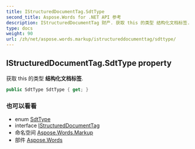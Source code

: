 ```yaml
---
title: IStructuredDocumentTag.SdtType
second_title: Aspose.Words for .NET API 参考
description: IStructuredDocumentTag 财产. 获取 this 的类型 结构化文档标签.
type: docs
weight: 90
url: /zh/net/aspose.words.markup/istructureddocumenttag/sdttype/
---
```

## IStructuredDocumentTag.SdtType property

获取 this 的类型 **结构化文档标签**.

```csharp
public SdtType SdtType { get; }
```

### 也可以看看

* enum [SdtType](../../sdttype/)
* interface [IStructuredDocumentTag](../)
* 命名空间 [Aspose.Words.Markup](../../istructureddocumenttag/)
* 部件 [Aspose.Words](../../../)


